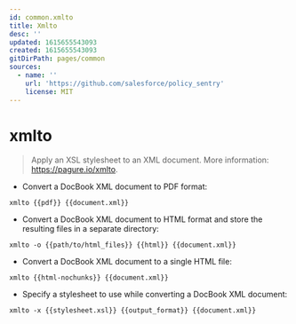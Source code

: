 ```yaml
---
id: common.xmlto
title: Xmlto
desc: ''
updated: 1615655543093
created: 1615655543093
gitDirPath: pages/common
sources:
  - name: ''
    url: 'https://github.com/salesforce/policy_sentry'
    license: MIT
---
```

# xmlto

> Apply an XSL stylesheet to an XML document.
> More information: <https://pagure.io/xmlto>.

- Convert a DocBook XML document to PDF format:

`xmlto {{pdf}} {{document.xml}}`

- Convert a DocBook XML document to HTML format and store the resulting files in a separate directory:

`xmlto -o {{path/to/html_files}} {{html}} {{document.xml}}`

- Convert a DocBook XML document to a single HTML file:

`xmlto {{html-nochunks}} {{document.xml}}`

- Specify a stylesheet to use while converting a DocBook XML document:

`xmlto -x {{stylesheet.xsl}} {{output_format}} {{document.xml}}`

